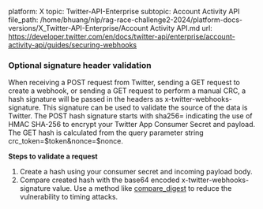 platform: X
topic: Twitter-API-Enterprise
subtopic: Account Activity API
file_path: /home/bhuang/nlp/rag-race-challenge2-2024/platform-docs-versions/X_Twitter-API-Enterprise/Account Activity API.md
url: https://developer.twitter.com/en/docs/twitter-api/enterprise/account-activity-api/guides/securing-webhooks

### Optional signature header validation

When receiving a POST request from Twitter, sending a GET request to create a webhook, or sending a GET request to perform a manual CRC, a hash signature will be passed in the headers as x-twitter-webhooks-signature. This signature can be used to validate the source of the data is Twitter. The POST hash signature starts with sha256= indicating the use of HMAC SHA-256 to encrypt your Twitter App Consumer Secret and payload. The GET hash is calculated from the query parameter string crc\_token=$token&nonce=$nonce. 

**Steps to validate a request**

1. Create a hash using your consumer secret and incoming payload body.
2. Compare created hash with the base64 encoded x-twitter-webhooks-signature value. Use a method like [compare\_digest](https://docs.python.org/2/library/hmac.html) to reduce the vulnerability to timing attacks.
